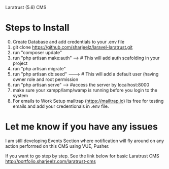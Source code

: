 Laratrust (5.6) CMS

# Steps to Install 

0. Create Database and add credentials to your .env file
1. git clone  https://github.com/sharjeelz/laravel-laratrust.git
2. run "composer update"
3. run "php artisan make:auth"   --> # This will add auth scafolding in your project
4. run "php artisan migrate"
6. run "php artisan db:seed"    ---> # This will add a default user (having owner role and root permission
5. run "php artisan serve"  --> #access the server by localhost:8000
6. make sure your xampp/lamp/wamp is running before you login to the system
7. For emails to Work Setup mailtrap (https://mailtrap.io)  Its free for testing emails and add your credentionals in .env file.



# Let me know if you have any issues
I am still developing Events Section where notification will fly around on any action performed on this CMS using VUE, Pusher.

If you want to go step by step. See the link below for basic Laratrust CMS
http://portfolio.sharjeelz.com/laratrust-cms
